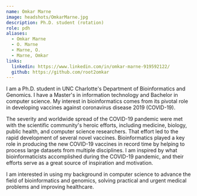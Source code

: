 ```yaml
---
name: Omkar Marne
image: headshots/OmkarMarne.jpg
description: Ph.D. student (rotation)
role: pdh
aliases:
  - Omkar Marne
  - O. Marne
  - Marne, O.
  - Marne, Omkar
links:
  linkedin: https://www.linkedin.com/in/omkar-marne-919592122/
  github: https://github.com/root2omkar
---
```


I am a Ph.D. student in UNC Charlotte's Department of Bioinformatics and Genomics. I have a Master's in information technology and Bachelor in computer science. My interest in bioinformatics comes from its pivotal role in developing vaccines against coronavirus disease 2019 (COVID-19).

The severity and worldwide spread of the COVID-19 pandemic were met with the scientific community's heroic efforts, including medicine, biology, public health, and computer science researchers. That effort led to the rapid development of several novel vaccines. Bioinformatics played a key role in producing the new COVID-19 vaccines in record time by helping to process large datasets from multiple disciplines. I am inspired by what bioinformaticists accomplished during the COVID-19 pandemic, and their efforts serve as a great source of inspiration and motivation.

I am interested in using my background in computer science to advance the field of bioinformatics and genomics, solving practical and urgent medical problems and improving healthcare.
